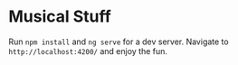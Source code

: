 # Musical Stuff

Run `npm install` and `ng serve` for a dev server. Navigate to `http://localhost:4200/` and enjoy the fun.
